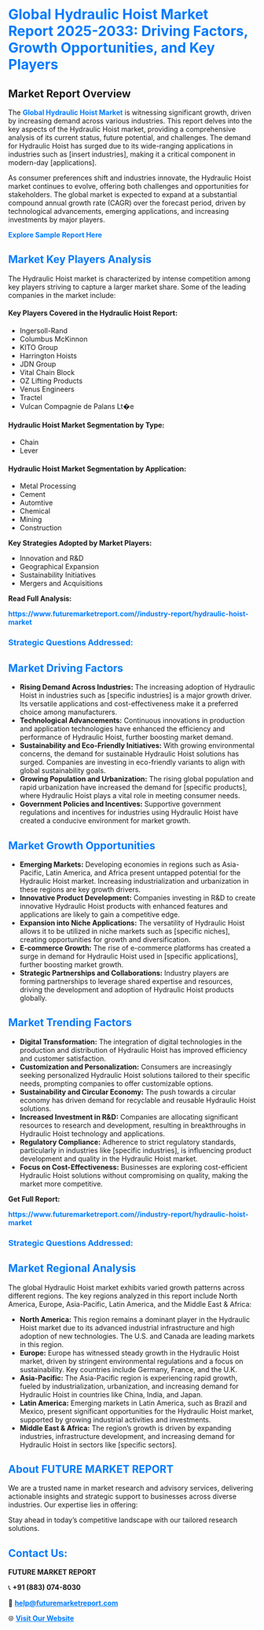 <h1 style="color: #007BFF;">Global Hydraulic Hoist Market Report 2025-2033: Driving Factors, Growth Opportunities, and Key Players</h1>

<section id="overview">
<h2>Market Report Overview</h2>
<p>The <a href="https://www.futuremarketreport.com//industry-report/hydraulic-hoist-market" style="color: #007BFF; text-decoration: none;"><strong>Global Hydraulic Hoist Market</strong></a> is witnessing significant growth, driven by increasing demand across various industries. This report delves into the key aspects of the Hydraulic Hoist market, providing a comprehensive analysis of its current status, future potential, and challenges. The demand for Hydraulic Hoist has surged due to its wide-ranging applications in industries such as [insert industries], making it a critical component in modern-day [applications].</p>
<p>As consumer preferences shift and industries innovate, the Hydraulic Hoist market continues to evolve, offering both challenges and opportunities for stakeholders. The global market is expected to expand at a substantial compound annual growth rate (CAGR) over the forecast period, driven by technological advancements, emerging applications, and increasing investments by major players.</p>
</section>

<section id="overview">
<p><a href="https://www.futuremarketreport.com//request-sample/reportId=61272" style="color: #007BFF; text-decoration: none;"><strong>Explore Sample Report Here</strong></a></p>
</section>

<section id="key-players">
<h2 style="color: #007BFF;">Market Key Players Analysis</h2>
<p>The Hydraulic Hoist market is characterized by intense competition among key players striving to capture a larger market share. Some of the leading companies in the market include:</p>
<h4>Key Players Covered in the Hydraulic Hoist Report:</h4>
<ul><li>Ingersoll-Rand</li><li>Columbus McKinnon</li><li>KITO Group</li><li>Harrington Hoists</li><li>JDN Group</li><li>Vital Chain Block</li><li>OZ Lifting Products</li><li>Venus Engineers</li><li>Tractel</li><li>Vulcan Compagnie de Palans Lt�e</li></ul>
<h4>Hydraulic Hoist Market Segmentation by Type:</h4>
<ul><li>Chain</li><li>Lever</li></ul>

<h4>Hydraulic Hoist Market Segmentation by Application:</h4>
<ul><li>Metal Processing</li><li>Cement</li><li>Automtive</li><li>Chemical</li><li>Mining</li><li>Construction</li></ul>
<p><strong>Key Strategies Adopted by Market Players:</strong></p>
<ul>
<li>Innovation and R&D</li>
<li>Geographical Expansion</li>
<li>Sustainability Initiatives</li>
<li>Mergers and Acquisitions</li>
</ul>
</section>

<section>
<p><strong>Read Full Analysis: </strong></p><a href="https://www.futuremarketreport.com//industry-report/hydraulic-hoist-market" style="color: #007BFF; text-decoration: none;"><strong>https://www.futuremarketreport.com//industry-report/hydraulic-hoist-market</strong></a>
<h3 style="color: #007BFF;">Strategic Questions Addressed:</h3>
</section>

<section id="driving-factors">
<h2 style="color: #007BFF;">Market Driving Factors</h2>
<ul>
<li><strong>Rising Demand Across Industries:</strong> The increasing adoption of Hydraulic Hoist in industries such as [specific industries] is a major growth driver. Its versatile applications and cost-effectiveness make it a preferred choice among manufacturers.</li>
<li><strong>Technological Advancements:</strong> Continuous innovations in production and application technologies have enhanced the efficiency and performance of Hydraulic Hoist, further boosting market demand.</li>
<li><strong>Sustainability and Eco-Friendly Initiatives:</strong> With growing environmental concerns, the demand for sustainable Hydraulic Hoist solutions has surged. Companies are investing in eco-friendly variants to align with global sustainability goals.</li>
<li><strong>Growing Population and Urbanization:</strong> The rising global population and rapid urbanization have increased the demand for [specific products], where Hydraulic Hoist plays a vital role in meeting consumer needs.</li>
<li><strong>Government Policies and Incentives:</strong> Supportive government regulations and incentives for industries using Hydraulic Hoist have created a conducive environment for market growth.</li>
</ul>
</section>

<section id="growth-opportunities">
<h2 style="color: #007BFF;">Market Growth Opportunities</h2>
<ul>
<li><strong>Emerging Markets:</strong> Developing economies in regions such as Asia-Pacific, Latin America, and Africa present untapped potential for the Hydraulic Hoist market. Increasing industrialization and urbanization in these regions are key growth drivers.</li>
<li><strong>Innovative Product Development:</strong> Companies investing in R&D to create innovative Hydraulic Hoist products with enhanced features and applications are likely to gain a competitive edge.</li>
<li><strong>Expansion into Niche Applications:</strong> The versatility of Hydraulic Hoist allows it to be utilized in niche markets such as [specific niches], creating opportunities for growth and diversification.</li>
<li><strong>E-commerce Growth:</strong> The rise of e-commerce platforms has created a surge in demand for Hydraulic Hoist used in [specific applications], further boosting market growth.</li>
<li><strong>Strategic Partnerships and Collaborations:</strong> Industry players are forming partnerships to leverage shared expertise and resources, driving the development and adoption of Hydraulic Hoist products globally.</li>
</ul>
</section>

<section id="trending-factors">
<h2 style="color: #007BFF;">Market Trending Factors</h2>
<ul>
<li><strong>Digital Transformation:</strong> The integration of digital technologies in the production and distribution of Hydraulic Hoist has improved efficiency and customer satisfaction.</li>
<li><strong>Customization and Personalization:</strong> Consumers are increasingly seeking personalized Hydraulic Hoist solutions tailored to their specific needs, prompting companies to offer customizable options.</li>
<li><strong>Sustainability and Circular Economy:</strong> The push towards a circular economy has driven demand for recyclable and reusable Hydraulic Hoist solutions.</li>
<li><strong>Increased Investment in R&D:</strong> Companies are allocating significant resources to research and development, resulting in breakthroughs in Hydraulic Hoist technology and applications.</li>
<li><strong>Regulatory Compliance:</strong> Adherence to strict regulatory standards, particularly in industries like [specific industries], is influencing product development and quality in the Hydraulic Hoist market.</li>
<li><strong>Focus on Cost-Effectiveness:</strong> Businesses are exploring cost-efficient Hydraulic Hoist solutions without compromising on quality, making the market more competitive.</li>
</ul>
</section>

<section>
<p><strong>Get Full Report: </strong></p><a href="https://www.futuremarketreport.com//industry-report/hydraulic-hoist-market" style="color: #007BFF; text-decoration: none;"><strong>https://www.futuremarketreport.com//industry-report/hydraulic-hoist-market</strong></a>
<h3 style="color: #007BFF;">Strategic Questions Addressed:</h3>
</section>


<section id="regional-analysis">
<h2 style="color: #007BFF;">Market Regional Analysis</h2>
<p>The global Hydraulic Hoist market exhibits varied growth patterns across different regions. The key regions analyzed in this report include North America, Europe, Asia-Pacific, Latin America, and the Middle East & Africa:</p>
<ul>
<li><strong>North America:</strong> This region remains a dominant player in the Hydraulic Hoist market due to its advanced industrial infrastructure and high adoption of new technologies. The U.S. and Canada are leading markets in this region.</li>
<li><strong>Europe:</strong> Europe has witnessed steady growth in the Hydraulic Hoist market, driven by stringent environmental regulations and a focus on sustainability. Key countries include Germany, France, and the U.K.</li>
<li><strong>Asia-Pacific:</strong> The Asia-Pacific region is experiencing rapid growth, fueled by industrialization, urbanization, and increasing demand for Hydraulic Hoist in countries like China, India, and Japan.</li>
<li><strong>Latin America:</strong> Emerging markets in Latin America, such as Brazil and Mexico, present significant opportunities for the Hydraulic Hoist market, supported by growing industrial activities and investments.</li>
<li><strong>Middle East & Africa:</strong> The region’s growth is driven by expanding industries, infrastructure development, and increasing demand for Hydraulic Hoist in sectors like [specific sectors].</li>
</ul>
</section>

<footer>
<h2 style="color: #007BFF;">About FUTURE MARKET REPORT</h2>
<p>We are a trusted name in market research and advisory services, delivering actionable insights and strategic support to businesses across diverse industries. Our expertise lies in offering:</p>

<p>Stay ahead in today’s competitive landscape with our tailored research solutions.</p>

<h2 style="color: #007BFF;">Contact Us:</h2>
<p><strong>FUTURE MARKET REPORT</strong></p>
<p>📞 <strong>+91 (883) 074-8030</strong></p>
<p>📧 <strong><a href="mailto:help@futuremarketreport.com" style="color: #007BFF;">help@futuremarketreport.com</a></strong></p>
<p>🌐 <strong><a href="https://www.futuremarketreport.com/" style="color: #007BFF;">Visit Our Website</a></strong></p>
</footer>